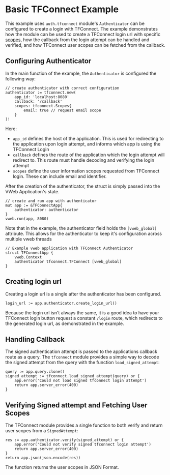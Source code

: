 # Basic TFConnect Example

This example uses `auth.tfconnect` module's `Authenticator` can be configured to create a login with TFConnect. The example demonstrates how the module can be used to create a TFConnect login url with specific [scopes](), how the callback from the login attempt can be handled and verified, and how TFConnect user scopes can be fetched from the callback.

## Configuring Authenticator

In the main function of the example, the `Authenticator` is configured the following way:

```
// create authenticator with correct configuration
authenticator := tfconnect.new(
    app_id: 'localhost:8080'
    callback: '/callback'
    scopes: tfconnect.Scopes{
        email: true // request email scope
    }
)!
```

Here:
- `app_id` defines the host of the application. This is used for redirecting to the application upon login attempt, and informs which app is using the TFConnect Login
- `callback` defines the route of the application which the login attempt will redirect to. This route must handle decoding and verifying the login attempt
- `scopes` define the user information scopes requested from TFConnect login. These can include email and identifier.

After the creation of the authenticator, the struct is simply passed into the VWeb Application's state.
```
// create and run app with authenticator
mut app := &TFConnectApp{
    authenticator: authenticator
}
vweb.run(app, 8080)
```

Note that in the example, the authenticator field holds the `[vweb_global]` attribute. This allows for the authenticator to keep it's configuration across multiple vweb threads

```
// Example vweb application with TFConnect Authenticator
struct TFConnectApp {
	vweb.Context
	authenticator tfconnect.TFConnect [vweb_global]
}
```

## Creating login url

Creating a login url is a single after the authenticator has been configured. 

`login_url := app.authenticator.create_login_url()`

Because the login url isn't always the same, it is a good idea to have your TFConnect login button request a constant `/login` route, which redirects to the generated login url, as demonstrated in the example.

## Handling Callback

The signed authentication attempt is passed to the applications callback route as a query. The `tfconnect` module provides a simple way to decode the signed attempt from the query with the function `load_signed_attempt`:

```
query := app.query.clone()
signed_attempt := tfconnect.load_signed_attempt(query) or {
    app.error('Could not load signed tfconnect login attempt')
    return app.server_error(400)
}
```

## Verifying Signed attempt and Fetching User Scopes

The TFConnect module provides a single function to both verify and return user scopes from a `SignedAttempt`:

```
res := app.authenticator.verify(signed_attempt) or {
    app.error('Could not verify signed tfconnect login attempt')
    return app.server_error(400)
}
return app.json(json.encode(res))
```

The function returns the user scopes in JSON Format.
